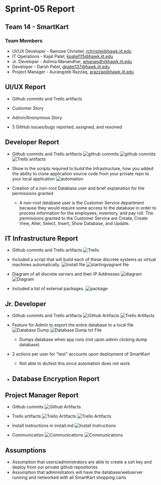 # Sprint-05 Report

## Team 14 - SmartKart

### Team Members

* UI/UX Developer - Ramzee Christiel, rchristiel@hawk.iit.edu
* IT Operations - Kajal Patel, kpatel115@hawk.iit.edu
* Jr. Developer - Ashma Manandhar, amanandh@hawk.iit.edu
* Developer - Darsh Patel, dpatel137@hawk.iit.edu
* Project Manager - Aurangzeb Razzaq, arazzaq@hawk.iit.edu

## UI/UX Report

* Github commits and Trello artifacts

* Customer Story


* Admin/Anonymous Story


* 5 GitHub issues/bugs reported, assigned, and resolved

## Developer Report

* Github commits and Trello artifacts
![github commits](../webApp/darsh_commits.PNG)
![github commits](../webApp/darsh_commits2.PNG)
![Trello artifacts](../webApp/darsh_trello.PNG)

* Show in the scripts required to build the Infrastructure, how you added the ability to clone application source code from your private repo to your local application
![automation](../webApp/darsh_automation.PNG)

* Creation of a non-root Database user and brief explanation for the permissions granted
  * A non-root database user is the Customer Service department because they would require some access to the database in order to process information for the employees, inventory, and pay roll. The permissions granted to the Customer Service are Create, Create View, Alter, Select, Insert, Show Database, and Update. 


## IT Infrastructure Report

* Github commits and Trello artifacts
![Trello](../webApp/trelloKajal.png)

* Included a script that will build each of these discrete systems as virtual machines automatically.
![install file](../webApp/shfilescommitKajal.png)
![startingvagrant file](../webApp/vagrantKajal.png)

* Diagram of all discrete servers and their IP Addresses
![diagram](../webApp/diagramcommitKajal.png)
![Diagram](../webApp/vmdiagramKajal.png)

* Included a list of external packages.
![package](../webApp/packageKajal.png)


## Jr. Developer

* Github commits and Trello artifacts
![Github Artifacts](../webApp/gshfiles.png)
![Trello Artifacts](../webApp/trello5Ashma.png)

* Feature for Admin to export the entire database to a local file
![Database Dump](../webApp/adminDumpDB.png)
![Database Dump txt File](../webApp/dumptxtFile.png)
  * Dumps database when app runs (not upon admin clicking dump database)  

* 2 actions per user for "test" accounts upon deployment of SmartKart
  * Not able to do/test this since automation does not work
* Database Encryption Report
   ---- 

## Project Manager Report

* Github commits
![Github Artifacts](../webApp/zgit.png)
* Trello artifacts
![Trello Artifacts](../webApp/trell1.png)
![Trello Artifacts](../webApp/trell2.png)


* Install instructions in install.md
![Install Instructions](../webApp/install1.png)

* Communication
![Communications](../webApp/coms2.png)
![Communications](../webApp/coms1.png)


## Assumptions

- Assumption that users/administrators are able to create a ssh key and deploy from our private github repositories
- Assumption that administrators will have the database/webserver running and networked with all SmartKart shopping carts
